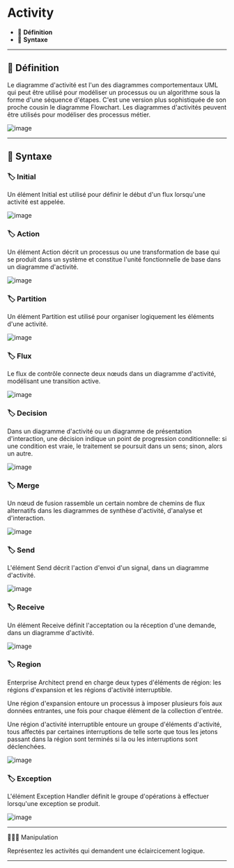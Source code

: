 # Activity

* 🔖 **Définition**
* 🔖 **Syntaxe**

___

## 📑 Définition

Le diagramme d'activité est l'un des diagrammes comportementaux UML qui peut être utilisé pour modéliser un processus ou un algorithme sous la forme d'une séquence d'étapes. C'est une version plus sophistiquée de son proche cousin le diagramme Flowchart. Les diagrammes d'activités peuvent être utilisés pour modéliser des processus métier.

![image](https://raw.githubusercontent.com/seeren-training/UML/master/wiki/resources/07/activity.jpg)

___

## 📑 Syntaxe

### 🏷️ **Initial**

Un élément Initial est utilisé pour définir le début d'un flux lorsqu'une activité est appelée.

![image](https://raw.githubusercontent.com/seeren-training/UML/master/wiki/resources/07/e-initial.png)

### 🏷️ **Action**

Un élément Action décrit un processus ou une transformation de base qui se produit dans un système et constitue l'unité fonctionnelle de base dans un diagramme d'activité.

![image](https://raw.githubusercontent.com/seeren-training/UML/master/wiki/resources/07/e-action.png)

### 🏷️ **Partition**

Un élément Partition est utilisé pour organiser logiquement les éléments d'une activité.

![image](https://raw.githubusercontent.com/seeren-training/UML/master/wiki/resources/07/e-partition.png)

### 🏷️ **Flux**

Le flux de contrôle connecte deux nœuds dans un diagramme d'activité, modélisant une transition active.

![image](https://raw.githubusercontent.com/seeren-training/UML/master/wiki/resources/07/c-controlflow.png)

### 🏷️ **Decision**

Dans un diagramme d'activité ou un diagramme de présentation d'interaction, une décision indique un point de progression conditionnelle: si une condition est vraie, le traitement se poursuit dans un sens; sinon, alors un autre.

![image](https://raw.githubusercontent.com/seeren-training/UML/master/wiki/resources/07/e-decision.png)

### 🏷️ **Merge**

Un nœud de fusion rassemble un certain nombre de chemins de flux alternatifs dans les diagrammes de synthèse d'activité, d'analyse et d'interaction.

![image](https://raw.githubusercontent.com/seeren-training/UML/master/wiki/resources/07/e-merge.png)

### 🏷️ **Send**

L'élément Send décrit l'action d'envoi d'un signal, dans un diagramme d'activité.

![image](https://raw.githubusercontent.com/seeren-training/UML/master/wiki/resources/07/e-send.png)

### 🏷️ **Receive**

Un élément Receive définit l'acceptation ou la réception d'une demande, dans un diagramme d'activité.

![image](https://raw.githubusercontent.com/seeren-training/UML/master/wiki/resources/07/e-receive.png)

### 🏷️ **Region**

Enterprise Architect prend en charge deux types d'éléments de région: les régions d'expansion et les régions d'activité interruptible.

Une région d'expansion entoure un processus à imposer plusieurs fois aux données entrantes, une fois pour chaque élément de la collection d'entrée.

Une région d'activité interruptible entoure un groupe d'éléments d'activité, tous affectés par certaines interruptions de telle sorte que tous les jetons passant dans la région sont terminés si la ou les interruptions sont déclenchées.

![image](https://raw.githubusercontent.com/seeren-training/UML/master/wiki/resources/07/e-region.png)

### 🏷️ **Exception**

L'élément Exception Handler définit le groupe d'opérations à effectuer lorsqu'une exception se produit.

![image](https://raw.githubusercontent.com/seeren-training/UML/master/wiki/resources/07/e-exception.png)

___

👨🏻‍💻 Manipulation

Représentez les activités qui demandent une éclaircicement logique.

___
